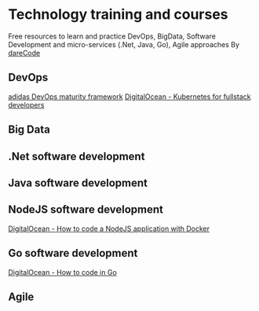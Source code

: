 # Technology training and courses
Free resources to learn and practice DevOps, BigData, Software Development and micro-services (.Net, Java, Go), Agile approaches 
By [dareCode](https://www.darecode.com)

## DevOps

[adidas DevOps maturity framework](https://github.com/adidas/adidas-devops-maturity-framework/blob/master/framework/dmii.md)
[DigitalOcean - Kubernetes for fullstack developers](https://www.digitalocean.com/community/curriculums/kubernetes-for-full-stack-developers)


## Big Data

## .Net software development

## Java software development

## NodeJS software development

[DigitalOcean - How to code a NodeJS application with Docker](https://www.digitalocean.com/community/tutorials/how-to-build-a-node-js-application-with-docker)


## Go software development

[DigitalOcean - How to code in Go](https://www.digitalocean.com/community/tutorial_series/how-to-code-in-go)


## Agile
